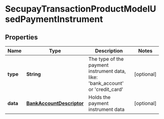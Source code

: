 
# SecupayTransactionProductModelUsedPaymentInstrument

## Properties
Name | Type | Description | Notes
------------ | ------------- | ------------- | -------------
**type** | **String** | The type of the payment instrument data, like: &#39;bank_account&#39; or &#39;credit_card&#39; |  [optional]
**data** | [**BankAccountDescriptor**](BankAccountDescriptor.md) | Holds the payment instrument data |  [optional]



